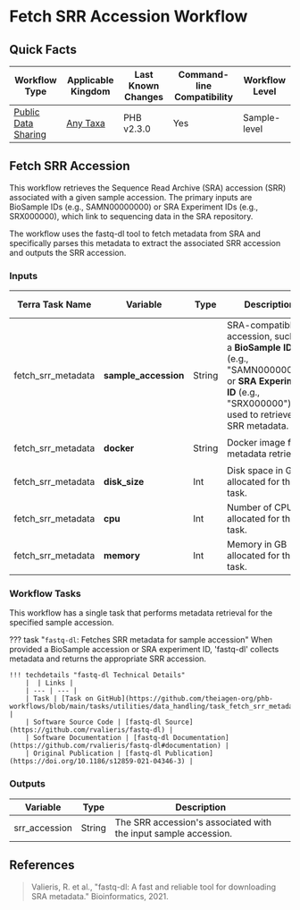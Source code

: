 # Fetch SRR Accession Workflow

## Quick Facts

| **Workflow Type** | **Applicable Kingdom** | **Last Known Changes** | **Command-line Compatibility** | **Workflow Level** |
|---|---|---|---|---|
| [Public Data Sharing](../../workflows_overview/workflows_type.md/#public-data-sharing) | [Any Taxa](../../workflows_overview/workflows_kingdom.md/#any-taxa) | PHB v2.3.0 | Yes | Sample-level |

## Fetch SRR Accession

This workflow retrieves the Sequence Read Archive (SRA) accession (SRR) associated with a given sample accession. The primary inputs are BioSample IDs (e.g., SAMN00000000) or SRA Experiment IDs (e.g., SRX000000), which link to sequencing data in the SRA repository.

The workflow uses the fastq-dl tool to fetch metadata from SRA and specifically parses this metadata to extract the associated SRR accession and outputs the SRR accession.

### Inputs

| **Terra Task Name** | **Variable** | **Type** | **Description**| **Default Value** | **Terra Status** |
| --- | --- | --- | --- | --- | --- |
| fetch_srr_metadata | **sample_accession** | String |  SRA-compatible accession, such as a **BioSample ID** (e.g., "SAMN00000000") or **SRA Experiment ID** (e.g., "SRX000000"), used to retrieve SRR metadata. | | Required |
| fetch_srr_metadata | **docker**| String | Docker image for metadata retrieval. | `us-docker.pkg.dev/general-theiagen/biocontainers/fastq-dl:2.0.4--pyhdfd78af_0` | Optional |
| fetch_srr_metadata | **disk_size** | Int | Disk space in GB allocated for the task. | 10 | Optional |
| fetch_srr_metadata | **cpu** | Int | Number of CPUs allocated for the task. | 2 | Optional |
| fetch_srr_metadata | **memory** | Int | Memory in GB allocated for the task. | 8 | Optional |

### Workflow Tasks

This workflow has a single task that performs metadata retrieval for the specified sample accession.

??? task "`fastq-dl`: Fetches SRR metadata for sample accession"
    When provided a BioSample accession or SRA experiment ID, 'fastq-dl' collects metadata and returns the appropriate SRR accession.

    !!! techdetails "fastq-dl Technical Details"
        |  | Links | 
        | --- | --- | 
        | Task | [Task on GitHub](https://github.com/theiagen-org/phb-workflows/blob/main/tasks/utilities/data_handling/task_fetch_srr_metadata.wdl) |
        | Software Source Code | [fastq-dl Source](https://github.com/rvalieris/fastq-dl) |
        | Software Documentation | [fastq-dl Documentation](https://github.com/rvalieris/fastq-dl#documentation) |
        | Original Publication | [fastq-dl Publication](https://doi.org/10.1186/s12859-021-04346-3) |

### Outputs

| **Variable** | **Type** | **Description**|
|---|---|---|
| srr_accession| String | The SRR accession's associated with the input sample accession.|

## References

> Valieris, R. et al., "fastq-dl: A fast and reliable tool for downloading SRA metadata." Bioinformatics, 2021.
